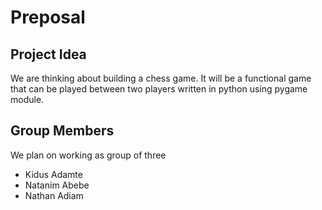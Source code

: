 # Preposal
## Project Idea
We are thinking about building a chess game. It will be a functional game that can be played between two players written in python using pygame module.
## Group Members
We plan on working as group of three
- Kidus Adamte
- Natanim Abebe
- Nathan Adiam
